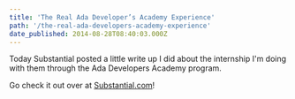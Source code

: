 ```yaml
---
title: 'The Real Ada Developer’s Academy Experience'
path: '/the-real-ada-developers-academy-experience'
date_published: 2014-08-28T08:40:03.000Z
---
```


Today Substantial posted a little write up I did about the internship I'm doing with them through the Ada Developers Academy program.

Go check it out over at [Substantial.com](http://substantial.com/blog/2014/08/27/the-real-ada-developers-academy-experience)!
